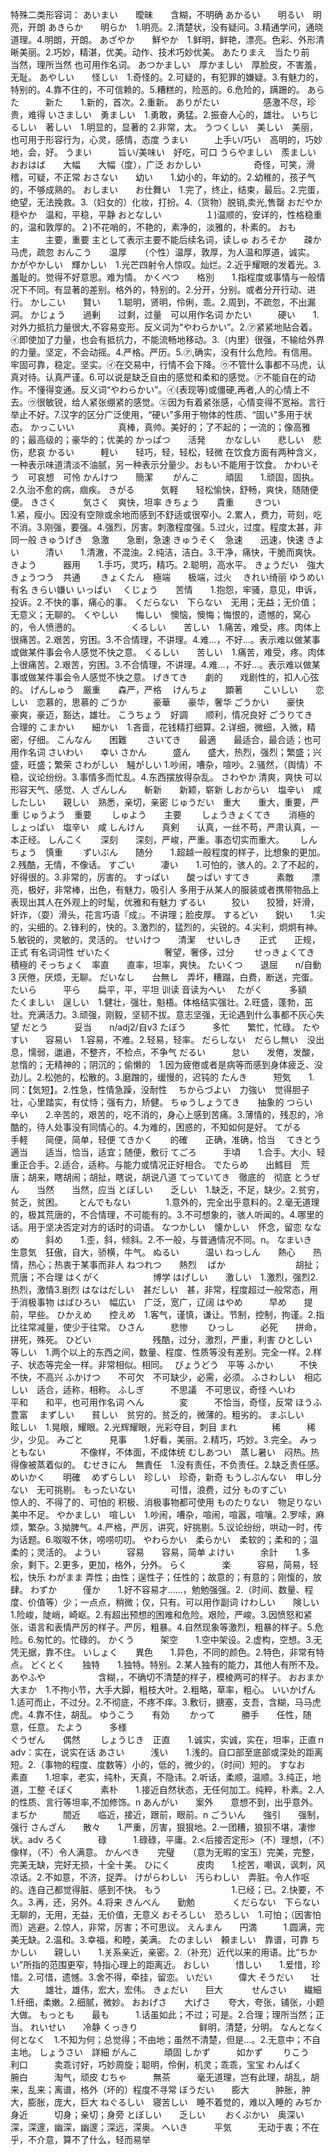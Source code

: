 
特殊二类形容词：
あいまい　　曖昧　　含糊，不明确
あかるい　　明るい　明亮，开朗
あきらか　　明らか　1.明亮。2.清楚状，没有疑问。3.精通学问，通晓道理。4.明朗，开朗。
あざやか　　鮮やか　1.鲜明，鲜艳，漂亮。色彩、外形清晰美丽。2.巧妙，精湛，优美。动作、技术巧妙优美。
あたりまえ　当たり前　当然，理所当然 也可用作名词。 
あつかましい　厚かましい　厚脸皮，不害羞，无耻。
あやしい　　怪しい　1.奇怪的。2.可疑的，有犯罪的嫌疑。3.有魅力的，特别的。4.靠不住的，不可信赖的。5.糟糕的，险恶的。6.危险的，蹒跚的。
あらた　　　新た　　1.新的，首次。2.重新。
ありがたい　　　　　感激不尽，珍贵，难得
いさましい　勇ましい　1.勇敢，勇猛。2.振奋人心的，雄壮。
いちじるしい　著しい　1.明显的，显著的 2.非常，太。
うつくしい　美しい　美丽，也可用于形容行为，心灵，感情，态度
うまい　　　上手い/巧い　高明的，巧妙地，会，好。
うまい　　　旨い/美味い　好吃，可口
うらやましい　羨ましい　
おおはば　　大幅　　大幅（度），广泛
おかしい　　　　　　奇怪，可笑，滑稽，可疑，不正常
おさない　　幼い　　1.幼小的，年幼的。2.幼稚的，孩子气的，不够成熟的。
おしまい　　お仕舞い　1.完了，终止，结束，最后。2.完蛋，绝望，无法挽救。3.（妇女的）化妆，打扮。4.（货物）脱销,卖光,售罄
おだやか　　穏やか　温和，平稳，平静
おとなしい　　　　　１)温顺的，安详的，性格稳重的，温和敦厚的。２)不花哨的，不艳的，素净的，淡雅的，朴素的。
おも　　　　主　　　主要，重要 主として表示主要不能后续名词，读しゅ
おろそか　　疎か　　马虎，疏忽
おんこう　　温厚　　（个性）温厚，敦厚，为人温和厚道，诚实。
かがやかしい　輝かしい　1.光芒四射令人惊叹。灿烂。2.近乎耀眼的发着光。3.羞耻的。觉得不好意思。难为情。
かくべつ　　格別　　1.指程度或事情与一般情况下不同。有显著的差别。格外的，特别的。2.分开，分别。或者分开行动、进行。
かしこい　　賢い　　1.聪明，贤明，伶俐，乖。2.周到，不疏忽，不出漏洞。
かじょう　　過剰　　过剩，过量　可以用作名词
かたい　　　硬い　　1.对外力抵抗力量很大,不容易变形。反义词为“やわらかい”。2.㋐紧紧地贴合着。㋑即使加了力量，也会有抵抗力，不能流畅地移动。3.（内里）很强，不输给外界的力量。坚定，不会动摇。4.严格。严历。5.㋐,确实，没有什么危险。有信用。牢固可靠，稳定。坚实。㋑在交易中，行情不会下降。㋒不管什么事都不马虎，认真对待。认真严谨。6.可以说是缺乏自由的感觉和柔和的感觉。㋐不能自在的动作。不懂得变通。反义词“やわらかい”。㋑(表现等)或僵硬,再者,人的心情上不去。㋒很敏锐，给人紧张绷紧的感觉。㋓因为有着紧张感，心情变得不宽裕。言行举止不好。7.汉字的区分广泛使用，“硬い”多用于物体的性质、“固い”多用于状态。
かっこいい　　　　　真棒，真帅。美好的；了不起的；一流的；像高雅的；最高级的；豪华的；优美的
かっぱつ　　活発　　
かなしい　　悲しい　悲伤，悲哀
かるい　　　軽い　　轻巧，轻，轻松，轻微  在饮食方面有两种含义，一种表示味道清淡不油腻，另一种表示分量少。おもい不能用于饮食。
かわいそう　可哀想　可怜
かんけつ　　簡潔　　
がんこ　　　頑固　　1.顽固，固执。2.久治不愈的病，痼疾。
きがる　　　気軽　　轻松愉快，舒畅，爽快，随随便便。
きさく　　　気さく　爽快，坦率
きちょう　　貴重　　
きつい　　　　　　　1.紧，瘦小。因没有空隙或余地而感到不舒适或很窄小。2.累人，费力，苛刻，吃不消。3.刚强，要强。4.强烈，厉害。刺激程度强。5.过火，过度。程度太甚，非同一般
きゅうげき　急激　　急剧，急速
きゅうそく　急速　　迅速，快速
きよい　　　清い　　1.清澈，不混浊。2.纯洁，洁白。3.干净，痛快，干脆而爽快。
きよう　　　器用　　1.手巧，灵巧，精巧。2.聪明，高水平。
きょうだい　強大
きょうつう　共通　　
きょくたん　極端　　极端，过火　
きれい绮丽 ゆうめい有名 きらい嫌い いっぱい　
くじょう　　苦情　　1.抱怨，牢骚，意见，申诉，投诉。2.不快的事，痛心的事。
くだらない　下らない　无用；无益；无价值；无意义；无聊的。
くやしい　　悔しい　懊恼，懊悔；悔恨的，遗憾的，窝心的，令人愤懑的。　　　　　　
くるしい　　苦しい　1.痛苦，难受，疼。肉体上很痛苦。2.艰苦，穷困。3.不合情理，不讲理。4.难...，不好...。表示难以做某事或做某件事会令人感觉不快之意。
くるしい　　苦しい　1.痛苦，难受，疼。肉体上很痛苦。2.艰苦，穷困。3.不合情理，不讲理。4.难...，不好...。表示难以做某事或做某件事会令人感觉不快之意。
げきてき　　劇的　　戏剧性的，扣人心弦的。
げんしゅう　厳重　　森严，严格　
けんちょ　　顕著　　
こいしい　　恋しい　恋慕的，思慕的
ごうか　　　豪華　　豪华，奢华
ごうかい　　豪快　　豪爽，豪迈，豁达，雄壮。
こうちょう　好調　　顺利，情况良好
ごうりてき　合理的
こまかい　　細かい　1.吝啬，花钱精打细算。2.详细，微细，入微，精密，仔细。
こんなん　　困難　　
さいてき　　最適　　最适合，最合适；也可用作名词
さいわい　　幸い
さかん　　　盛ん　　盛大，热烈，强烈；繁盛；兴盛，旺盛；繁荣
さわがしい　騒がしい 1.吵闹，嘈杂，喧吵。2.骚然，（舆情）不稳，议论纷纷。3.事情多而忙乱。4.东西摆放得杂乱。
さわやか          清爽，爽快 可以形容天气、感觉、人
ざんしん　　斬新　　新颖，崭新
しおからい　塩辛い　咸
したしい　　親しい　熟悉，亲切，亲密
じゅうだい　重大　　重大，重要，严重
じゅうよう　重要　　
しゅよう　　主要　　
しょうきょくてき　　消極的
しょっぱい　塩辛い　咸
しんけん　　真剣　　认真，一丝不苟，严肃认真，一本正经。
しんこく　　深刻　　深刻，严峻，严重。事态切实而重大。　　
しんちょう　慎重　　
ずいぶん　　随分　　1.超越一般程度的样子，比想象的更加。2.残酷，无情，不像话。
すごい　　　凄い　　1.可怕的，骇人的。2.了不起的，好得很的。3.非常的，厉害的。
すっぱい　　酸っぱい
すてき　　　素敵　　漂亮，极好，非常棒，出色，有魅力，吸引人 多用于从某人的服装或者携带物品上表现出其人在外观上的时髦，优雅和有魅力
ずるい　　　狡い　　狡猾，奸滑，奸诈，（耍）滑头，花言巧语『成』。不讲理；脸皮厚。
するどい　　鋭い　　1.尖的，尖细的。2.锋利的，快的。3.激烈的，猛烈的，尖锐的。4.尖利，炯炯有神。5.敏锐的，灵敏的，灵活的。
せいけつ　　清潔　
せいしき　　正式　　正规，正式  有名词词性
ぜいたく　　　　　　奢望，奢侈，过分　　
せっきょくてき　積極的
そっちょく　率直　　直率，坦率，爽快。
たいくつ　　退屈　　n/自動3 厌倦，厌烦，无聊。
だいなし　　台無し　弄坏，糟蹋，白费，断送，完蛋。
たいら　　　平ら　　扁平，平，平坦 训读 音读为ヘい　
たがく　　　多額　　
たくましい　逞しい　1.健壮，强壮，魁梧。体格结实强壮。2.旺盛，蓬勃，茁壮。充满活力。3.顽强，刚毅，坚韧不拔。意志坚强，无论遇到什么事都不灰心失望
だとう　　　妥当　　n/adj2/自v3
たぼう　　　多忙　　繁忙，忙碌。
たやすい　　容易い　1.容易，不难。2.轻易，轻率。
だらしない　だらし無い　没出息，懦弱，邋遢，不整齐，不检点，不争气
だるい　　　怠い　　发倦，发酸，怠惰的；无精神的；阴沉的；偷懒的　1.因为疲倦或者是病等而感到身体疲乏、没劲儿。2.松弛的，松散的。3.磨蹭的，缓慢的，迟钝的
たんき　　　短気　　1.同：【気短】。2.性急，性情急躁，没耐性　
ちからづよい　力強い　觉得胆子壮，心里踏实，有仗恃；强有力，矫健。
ちゅうしょうてき　　抽象的
つらい　　　辛い　　2.辛苦的，艰苦的，吃不消的，身心上感到苦痛。3.薄情的，残忍的，冷酷的，待人处事没有同情心的。4.为难的，困惑的，不知如何是好。
てがる　　　手軽　　简便，简单，轻便
てきかく　　的確　　正确，准确，恰当　
てきとう　　適当　　适当，恰当，适宜；随便，敷衍
てごろ　　　手頃　　1.合手。大小、轻重正合手。2.适合，适称。与能力或情况正好相合。
でたらめ　　出鱈目　荒唐；胡来，瞎胡闹；胡扯，瞎说，胡说八道
てっていてき　徹底的　彻底
とうぜん　　当然　　当然，应当
とぼしい　　乏しい　1.缺乏，不足，缺少。2.贫穷，贫乏，贫困。　　
とんでもない　　　　1.意外的，完全出乎意料的。2.毫无道理的，极其荒唐的，不合情理，不可能有的。3.不可想象的，骇人听闻的。4.哪里的话。用于坚决否定对方的话时的词语。
なつかしい　懐かしい　怀念，留恋
ななめ　　　斜め　　1.歪，斜，倾斜。2.不一般，与普通情况不同。n。
なまいき　　生意気　狂傲，自大，骄横，牛气。
ぬるい　　　温い
ねっしん　　熱心　　热情，热心；热衷于某事而非人
ねつれつ　　熱烈　
ばか　　　　　　　　胡扯；荒唐；不合理
はくがく　　　　　　博学
はげしい　　激しい　1.激烈，强烈2.热烈，激情3.剧烈
はなはだしい　甚だしい　甚，非常，程度超过一般常态，用于消极事物
はばひろい　幅広い　广泛，宽广，辽阔
はやめ　　　早め　　提前，早些。
ひかえめ　　控えめ　1.客气，谨慎，谦让。节制，控制，拘谨。2.指比往常减量，使少于往常。
ひさん　　　悲惨　　
ひっし　　　必死　　拼命，拼死，殊死。
ひどい　　　　　　　残酷，过分，激烈，严重，利害
ひとしい　　等しい　1.两个以上的东西之间，数量、程度、性质等没有差别。完全一样。2.样子、状态等完全一样。非常相似。相同。　
びょうどう　平等
ふかい　　　不快　　不快，不高兴
ふかけつ　　不可欠　不可缺少，必需，必须。
ふさわしい　相応しい　适合，适称，相称。
ふしぎ　　　不思議　不可思议，奇怪
へいわ　　　平和　　和平，也可用作名词
へん　　　　変　　　不恰当，奇怪，反常
ほうふ　　　豊富　
まずしい　　貧しい　贫穷的。贫乏的，微薄的。粗劣的。
まぶしい　　眩しい　1.晃眼，耀眼。2.光辉耀眼，光彩夺目，刺目
まれ　　　　稀　　　稀少，少见。
みごと　　　見事　　1.好看，美丽。2.精巧，巧妙。3.完全。
みっともない　　　　不像样，不体面，不成体统
むしあつい　蒸し暑い　闷热。热得像被蒸着似的。
むせきにん　無責任　1.没有责任，不负责任。2.缺乏责任感。
めいかく　　明確　
めずらしい　珍しい　珍奇，新奇
もうしぶんない　申し分ない　无可挑剔。
もったいない　　　　可惜，浪费，过分
ものすごい　　　　　惊人的、不得了的、可怕的 积极、消极事物都可使用
ものたりない　物足りない　美中不足。
やかましい　喧しい　1.吵闹，嘈杂，喧闹，喧嚣，喧嚷。2.罗嗦，麻烦，繁杂。3.拗脾气。4.严格，严厉，讲究，好挑剔。5.议论纷纷，哄动一时，传为话题。6.呶呶不休，唠唠叨叨。
やわらかい　柔らかい　柔软的；柔和的；温柔的；灵活的。
ようい　　　容易　　容易，简单
よけい　　　余計　　1.多余，剩下。2.更多，更加，格外，分外。
らく　　　　楽　　　容易，简易，轻松，快乐
わがまま          弄性；由性；逞性子；任性的；故意的；有意的；刚愎的，放肆。
わずか　　　僅か　　1.好不容易才……，勉勉强强。2.（时间、数量、程度、价值等）少；一点点，稍微；仅，只有。可以用作副词
けわしい　　険しい　1.险峻，陡峭，崎岖。2.有超出预想的困难和危险。艰险，严峻。3.因愤怒和紧张，语言和表情严厉的样子。严厉，粗暴。4.自然现象等激烈，粗暴的样子。5.危险。6.匆忙的。忙碌的。
かくう　　　架空　　1.空中架设。2.虚构，空想。3.无凭无据，靠不住。
いしょく　　異色　　1.异色，不同的颜色。2.特色，非常有特点。
どくとく　　独特　　1.独特。特别。2.某人独有的能力，其他人有所不及。
あやふや　　　　　　含糊，，不确切不清楚的样子，模棱两可的样子。
おおまか　　大まか　1.不拘小节，大手大脚，粗枝大叶。2.粗略，草率，粗心。
いいかげん　　　　　1.适可而止，不过分。2.不彻底，不疼不痒。3.敷衍，搪塞，支吾，含糊，马马虎虎。4.靠不住，胡乱。
ゆうこう　　有効　　
かって　　　勝手　　任性，随意，任意。
たよう　　　多様　　  
ぐうぜん　　偶然　　
しょうじき　正直　　1.诚实，实诚，实在，坦率，正直ｎ　adv：实在，说实在话
あさい　　　浅い　　1.浅的。自口部至底部或深处的距离短。2.（事物的程度、度数等）小的，低的，微少的，（时间）短的。
すなお　　　素直　　1.坦率，老实，纯朴，天真，不隐讳。2.听话，柔顺，温顺。3.纯正，地道，工整
そぼく　　　素朴　　1.接近自然状态，无任何加工。纯粹，朴素。2.人的性质、言行等坦率,不加修饰。n
あんがい　　案外　　意想不到，出乎意外。
まぢか　　　間近　　临近，接近，跟前，眼前。n
ごういん　　強引　　强制，强行
さんざん　　散々　　1.严重，厉害，狠狠地。2.一团糟，狼狈不堪，凄惨状。adv
ろく　　　　碌　　　1.碌碌，平庸。2.<后接否定形>（不）理想，（不）像样，（不）令人满意。
かんぺき　　完璧　　（意为无暇的宝玉）完美，完整，完美无缺，完好无损，十全十美。
ひにく　　　皮肉　　1.挖苦，嘲讽，讽刺，风凉话。2.不如意，不济，捉弄。
けがらわしい　汚らわしい　弄脏。令人作呕的。连自己都觉得脏、感到不快。
もう　　　　　　　　1.已经；已。2.快要，不久。3.再，还，另外。4.将来
きんべん　　勤勉　　　　
くだらない　下らない　无聊的，无用，无益，无价值，无意义
おそろしい　恐ろしい　1.可怕；（因害怕而）逃避。2.惊人，非常，厉害；不可思议。
えんまん　　円満　　　1.圆满，完美无缺。2.温和。3.幸福，和睦，美满。
たのましい　頼ましい　靠谱，可靠
ちかしい　　親しい　　1.关系亲近，亲密。2.（补充）近代以来的用语。比“ちかい”所指的范围更窄，特指心理上的距离近。
おしい　　　惜しい　　1.爱惜，珍惜。2.可惜，遗憾。3.舍不得，牵挂，留恋。
いだい　　　偉大
そうだい　　壮大　　　雄壮，雄伟，宏大，宏伟。
きょだい　　巨大　　　
せんさい　　繊細　　　1.纤细，柔嫩。2.细腻，微妙。
おおげさ　　大げさ　　夸大，夸张，铺张，小题大做。
もっとも　　最も　　　1.话虽如此；不过；可是。2.合理；理所当然；正当。
れいせい　　冷静
くっきり　　　　　　　鲜明，清楚，分明。
なんとなく　何となく　1.不知为何；总觉得；不由地；虽然不清楚，但是…。2.无意中；不自主地。
しょうさい　詳細
がんこ　　　頑固
しかず　　　如かず　　
りこう　　　利口　　　卖乖讨好，巧妙周旋；聪明，伶俐，机灵；乖乖，宝宝
わんぱく　　腕白　　　淘气，顽皮
むちゃ　　　無茶　　　毫无道理，岂有此理，胡乱，胡来，乱来；离谱，格外（坏的）程度不寻常
ぼうだい　　膨大　　　肿胀，肿大，膨胀，庞大，巨大
ねぐるしい　寝苦しい　睡不着觉的，难以入睡的
みぢか　　　身近　　　切身；亲切；身旁
とぼしい　　乏しい　　
おくぶかい　奥深い　　深，深邃，幽深，幽邃；深远，深奥。
へいき　　　平気　　　无动于衷；不在乎，不介意，算不了什么，轻而易举

